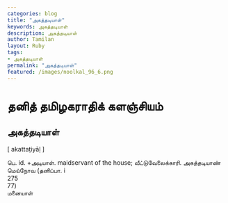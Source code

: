 ```yaml
---  
categories: blog  
title: "அகத்தடியாள்"
keywords: அகத்தடியாள்  
description: அகத்தடியாள்
author: Tamilan  
layout: Ruby  
tags:     
- அகத்தடியாள்
permalink: "அகத்தடியாள்"  
featured: /images/noolkal_96_6.png  
--- 
```

# தனித் தமிழகராதிக் களஞ்சியம்
## அகத்தடியாள்

[ akattaṭiyāḷ ]  
  
பெ. id. +அடியாள். maidservant of the house; வீட்டுவேலைக்காரி. அகத்தடியாண் மெய்நோவ (தனிப்பா. i  
275  
77)  
மனையாள்